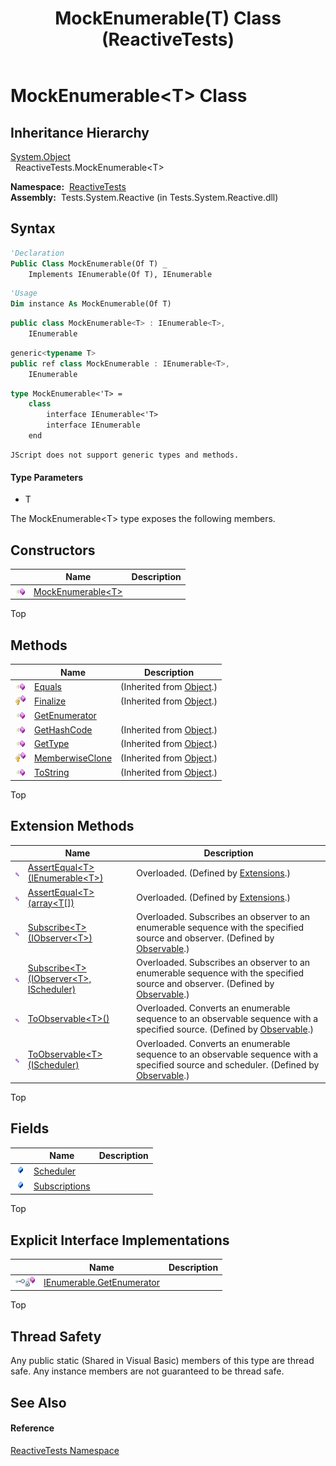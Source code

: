 ﻿---
title: MockEnumerable(T) Class (ReactiveTests)
TOCTitle: MockEnumerable(T) Class
ms:assetid: T:ReactiveTests.MockEnumerable`1
ms:mtpsurl: https://msdn.microsoft.com/en-us/library/Hh315181(v=VS.103)
ms:contentKeyID: 36620362
ms.date: 06/28/2011
mtps_version: v=VS.103
f1_keywords:
- ReactiveTests.MockEnumerable`1
dev_langs:
- CSharp
- JScript
- VB
- FSharp
- c++
---

# MockEnumerable\<T\> Class

## Inheritance Hierarchy

[System.Object](https://msdn.microsoft.com/en-us/library/e5kfa45b)  
  ReactiveTests.MockEnumerable\<T\>  

**Namespace:**  [ReactiveTests](hh303221\(v=vs.103\).md)  
**Assembly:**  Tests.System.Reactive (in Tests.System.Reactive.dll)

## Syntax

``` vb
'Declaration
Public Class MockEnumerable(Of T) _
    Implements IEnumerable(Of T), IEnumerable
```

``` vb
'Usage
Dim instance As MockEnumerable(Of T)
```

``` csharp
public class MockEnumerable<T> : IEnumerable<T>, 
    IEnumerable
```

``` c++
generic<typename T>
public ref class MockEnumerable : IEnumerable<T>, 
    IEnumerable
```

``` fsharp
type MockEnumerable<'T> =  
    class
        interface IEnumerable<'T>
        interface IEnumerable
    end
```

``` jscript
JScript does not support generic types and methods.
```

#### Type Parameters

  - T

The MockEnumerable\<T\> type exposes the following members.

## Constructors

<table>
<thead>
<tr class="header">
<th> </th>
<th>Name</th>
<th>Description</th>
</tr>
</thead>
<tbody>
<tr class="odd">
<td><img src="images\Hh303103.pubmethod(en-us,VS.103).gif" title="Public method" alt="Public method" /></td>
<td><a href="https://msdn.microsoft.com/en-us/library/m:reactivetests.mockenumerable%601.#ctor(microsoft.reactive.testing.testscheduler%2csystem.collections.generic.ienumerable%7b%600%7d)(v=VS.103)">MockEnumerable&lt;T&gt;</a></td>
<td></td>
</tr>
</tbody>
</table>

Top

## Methods

<table>
<thead>
<tr class="header">
<th> </th>
<th>Name</th>
<th>Description</th>
</tr>
</thead>
<tbody>
<tr class="odd">
<td><img src="images\Hh303103.pubmethod(en-us,VS.103).gif" title="Public method" alt="Public method" /></td>
<td><a href="https://msdn.microsoft.com/en-us/library/m:system.object.equals(system.object)(v=VS.103)">Equals</a></td>
<td>(Inherited from <a href="https://msdn.microsoft.com/en-us/library/e5kfa45b">Object</a>.)</td>
</tr>
<tr class="even">
<td><img src="images\Hh303103.protmethod(en-us,VS.103).gif" title="Protected method" alt="Protected method" /></td>
<td><a href="https://msdn.microsoft.com/en-us/library/4k87zsw7">Finalize</a></td>
<td>(Inherited from <a href="https://msdn.microsoft.com/en-us/library/e5kfa45b">Object</a>.)</td>
</tr>
<tr class="odd">
<td><img src="images\Hh303103.pubmethod(en-us,VS.103).gif" title="Public method" alt="Public method" /></td>
<td><a href="hh289016(v=vs.103).md">GetEnumerator</a></td>
<td></td>
</tr>
<tr class="even">
<td><img src="images\Hh303103.pubmethod(en-us,VS.103).gif" title="Public method" alt="Public method" /></td>
<td><a href="https://msdn.microsoft.com/en-us/library/zdee4b3y">GetHashCode</a></td>
<td>(Inherited from <a href="https://msdn.microsoft.com/en-us/library/e5kfa45b">Object</a>.)</td>
</tr>
<tr class="odd">
<td><img src="images\Hh303103.pubmethod(en-us,VS.103).gif" title="Public method" alt="Public method" /></td>
<td><a href="https://msdn.microsoft.com/en-us/library/dfwy45w9">GetType</a></td>
<td>(Inherited from <a href="https://msdn.microsoft.com/en-us/library/e5kfa45b">Object</a>.)</td>
</tr>
<tr class="even">
<td><img src="images\Hh303103.protmethod(en-us,VS.103).gif" title="Protected method" alt="Protected method" /></td>
<td><a href="https://msdn.microsoft.com/en-us/library/57ctke0a">MemberwiseClone</a></td>
<td>(Inherited from <a href="https://msdn.microsoft.com/en-us/library/e5kfa45b">Object</a>.)</td>
</tr>
<tr class="odd">
<td><img src="images\Hh303103.pubmethod(en-us,VS.103).gif" title="Public method" alt="Public method" /></td>
<td><a href="https://msdn.microsoft.com/en-us/library/7bxwbwt2">ToString</a></td>
<td>(Inherited from <a href="https://msdn.microsoft.com/en-us/library/e5kfa45b">Object</a>.)</td>
</tr>
</tbody>
</table>

Top

## Extension Methods

<table>
<thead>
<tr class="header">
<th> </th>
<th>Name</th>
<th>Description</th>
</tr>
</thead>
<tbody>
<tr class="odd">
<td><img src="images\Hh229625.pubextension(en-us,VS.103).gif" title="Public Extension Method" alt="Public Extension Method" /></td>
<td><a href="https://msdn.microsoft.com/en-us/library/m:reactivetests.extensions.assertequal%60%601(system.collections.generic.ienumerable%7b%60%600%7d%2csystem.collections.generic.ienumerable%7b%60%600%7d)(v=VS.103)">AssertEqual&lt;T&gt;(IEnumerable&lt;T&gt;)</a></td>
<td>Overloaded. (Defined by <a href="hh288985(v=vs.103).md">Extensions</a>.)</td>
</tr>
<tr class="even">
<td><img src="images\Hh229625.pubextension(en-us,VS.103).gif" title="Public Extension Method" alt="Public Extension Method" /></td>
<td><a href="https://msdn.microsoft.com/en-us/library/m:reactivetests.extensions.assertequal%60%601(system.collections.generic.ienumerable%7b%60%600%7d%2c%60%600%5b%5d)(v=VS.103)">AssertEqual&lt;T&gt;(array&lt;T[])</a></td>
<td>Overloaded. (Defined by <a href="hh288985(v=vs.103).md">Extensions</a>.)</td>
</tr>
<tr class="odd">
<td><img src="images\Hh229625.pubextension(en-us,VS.103).gif" title="Public Extension Method" alt="Public Extension Method" /></td>
<td><a href="https://msdn.microsoft.com/en-us/library/m:system.reactive.linq.observable.subscribe%60%601(system.collections.generic.ienumerable%7b%60%600%7d%2csystem.iobserver%7b%60%600%7d)(v=VS.103)">Subscribe&lt;T&gt;(IObserver&lt;T&gt;)</a></td>
<td>Overloaded. Subscribes an observer to an enumerable sequence with the specified source and observer. (Defined by <a href="hh244252(v=vs.103).md">Observable</a>.)</td>
</tr>
<tr class="even">
<td><img src="images\Hh229625.pubextension(en-us,VS.103).gif" title="Public Extension Method" alt="Public Extension Method" /></td>
<td><a href="https://msdn.microsoft.com/en-us/library/m:system.reactive.linq.observable.subscribe%60%601(system.collections.generic.ienumerable%7b%60%600%7d%2csystem.iobserver%7b%60%600%7d%2csystem.reactive.concurrency.ischeduler)(v=VS.103)">Subscribe&lt;T&gt;(IObserver&lt;T&gt;, IScheduler)</a></td>
<td>Overloaded. Subscribes an observer to an enumerable sequence with the specified source and observer. (Defined by <a href="hh244252(v=vs.103).md">Observable</a>.)</td>
</tr>
<tr class="odd">
<td><img src="images\Hh229625.pubextension(en-us,VS.103).gif" title="Public Extension Method" alt="Public Extension Method" /></td>
<td><a href="https://msdn.microsoft.com/en-us/library/m:system.reactive.linq.observable.toobservable%60%601(system.collections.generic.ienumerable%7b%60%600%7d)(v=VS.103)">ToObservable&lt;T&gt;()</a></td>
<td>Overloaded. Converts an enumerable sequence to an observable sequence with a specified source. (Defined by <a href="hh244252(v=vs.103).md">Observable</a>.)</td>
</tr>
<tr class="even">
<td><img src="images\Hh229625.pubextension(en-us,VS.103).gif" title="Public Extension Method" alt="Public Extension Method" /></td>
<td><a href="https://msdn.microsoft.com/en-us/library/m:system.reactive.linq.observable.toobservable%60%601(system.collections.generic.ienumerable%7b%60%600%7d%2csystem.reactive.concurrency.ischeduler)(v=VS.103)">ToObservable&lt;T&gt;(IScheduler)</a></td>
<td>Overloaded. Converts an enumerable sequence to an observable sequence with a specified source and scheduler. (Defined by <a href="hh244252(v=vs.103).md">Observable</a>.)</td>
</tr>
</tbody>
</table>

Top

## Fields

<table>
<thead>
<tr class="header">
<th> </th>
<th>Name</th>
<th>Description</th>
</tr>
</thead>
<tbody>
<tr class="odd">
<td><img src="images\Hh314728.pubfield(en-us,VS.103).gif" title="Public field" alt="Public field" /></td>
<td><a href="hh314834(v=vs.103).md">Scheduler</a></td>
<td></td>
</tr>
<tr class="even">
<td><img src="images\Hh314728.pubfield(en-us,VS.103).gif" title="Public field" alt="Public field" /></td>
<td><a href="hh315095(v=vs.103).md">Subscriptions</a></td>
<td></td>
</tr>
</tbody>
</table>

Top

## Explicit Interface Implementations

<table>
<thead>
<tr class="header">
<th> </th>
<th>Name</th>
<th>Description</th>
</tr>
</thead>
<tbody>
<tr class="odd">
<td><img src="images\Hh212009.pubinterface(en-us,VS.103).gif" title="Explicit interface implemetation" alt="Explicit interface implemetation" /><img src="images\Hh314705.privmethod(en-us,VS.103).gif" title="Private method" alt="Private method" /></td>
<td><a href="hh288775(v=vs.103).md">IEnumerable.GetEnumerator</a></td>
<td></td>
</tr>
</tbody>
</table>

Top

## Thread Safety

Any public static (Shared in Visual Basic) members of this type are thread safe. Any instance members are not guaranteed to be thread safe.

## See Also

#### Reference

[ReactiveTests Namespace](hh303221\(v=vs.103\).md)

